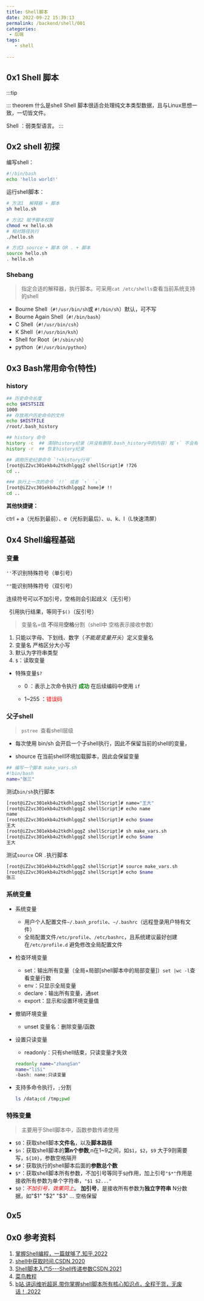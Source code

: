 ```yaml
---
title: Shell脚本
date: 2022-09-22 15:39:13
permalink: /backend/shell/001
categories:
 - 后端
tags:
   - shell
  
---
```


## 0x1 Shell 脚本

:::tip

::: theorem 什么是shell
Shell 脚本很适合处理纯文本类型数据，且与Linux思想一致，一切皆文件。

Shell ：弱类型语言。
:::

## 0x2 shell 初探

编写shell：

```sh
#!/bin/bash 
echo 'hello world!'
```

运行shell脚本：

```sh
# 方法1  解释器 + 脚本 
sh hello.sh  

# 方法2 赋予脚本权限
chmod +x hello.sh
# 相对路径执行
./hello.sh

# 方式3 source + 脚本 OR . + 脚本 
source hello.sh
. hello.sh

```

### Shebang

> 指定合适的解释器，执行脚本。可采用`cat /etc/shells`查看当前系统支持的shell

- Bourne Shell（`#!/usr/bin/sh`或 `#!/bin/sh`）默认，可不写
- Bourne Again Shell（`#!/bin/bash`）
- C Shell（`#!/usr/bin/csh`）
- K Shell（`#!/usr/bin/ksh`）
- Shell for Root（`#!/sbin/sh`）
- python（`#!/usr/bin/python`）

## 0x3 Bash常用命令(特性)

### history

```sh
## 历史命令长度
echo $HISTSIZE
1000
## 存放用户历史命令的文件
echo $HISTFILE
/root/.bash_history

## history 命令
history -c  ## 清除history纪录（并没有删除.bash_history中的内容）按`↑` 不会有任何纪录
history -r  ## 恢复history纪录

## 调用历史纪录命令 `!+history行号`
[root@iZ2vc301ekb4u2tkdhlgqgZ shellScript]# !726
cd ..

### 执行上一次的命令 `!!` 或者 `↑` `↓`
[root@iZ2vc301ekb4u2tkdhlgqgZ home]# !!
cd ..

```

**其他快捷键：**

ctrl + a（光标到最前）、e（光标到最后）、u、k、l（L快速清屏）



## 0x4 Shell编程基础

### 变量

`''`不识别特殊符号（单引号）

`""`能识别特殊符号（双引号）

连续符号可以不加引号，空格则会引起歧义（无引号）

` `引用执行结果，等同于`$()`（反引号）



> 变量名=值  **不**得用**空格**分割（shell中 空格表示接收参数）

1. 只能以字母、下划线、数字（*不能是变量开头*）定义变量名
2. 变量名 严格区分大小写
3. 默认为字符串类型
4. `$`：读取变量



- 特殊变量`$?`

  - 0 ：表示上次命令执行 <font color="green">**成功**</font > 在后续编码中使用 `if`

  - 1~255 ：<font color="red">错误码</font>


### 父子shell

> `pstree `查看shell层级

- 每次使用 bin/sh 会开启一个子shell执行，因此不保留当前的shell的变量，

- shource 在当前shell环境加载脚本，因此会保留变量

```sh
## 编写一个脚本 make_vars.sh
#!bin/bash
name="张三"

```

测试`bin/sh`执行脚本

```sh
[root@iZ2vc301ekb4u2tkdhlgqgZ shellScript]# name="王大"
[root@iZ2vc301ekb4u2tkdhlgqgZ shellScript]# echo name
name
[root@iZ2vc301ekb4u2tkdhlgqgZ shellScript]# echo $name
王大
[root@iZ2vc301ekb4u2tkdhlgqgZ shellScript]# sh make_vars.sh 
[root@iZ2vc301ekb4u2tkdhlgqgZ shellScript]# echo $name
王大
```

测试`source` OR `.`执行脚本

```sh
[root@iZ2vc301ekb4u2tkdhlgqgZ shellScript]# source make_vars.sh 
[root@iZ2vc301ekb4u2tkdhlgqgZ shellScript]# echo $name
张三
```

### 系统变量

- 系统变量

  - 用户个人配置文件`~/.bash_profile`、`~/.bashrc`（远程登录用户特有文件）
  - 全局配置文件`/etc/profile`、`/etc/bashrc`，且系统建议最好创建在`/etc/profile.d` 避免修改全局配置文件

- 检查环境变量

  - set：输出所有变量（全局+局部[shell脚本中的局部变量]）`set |wc -l`查看变量行数
  - env：只显示全局变量
  - declare：输出所有变量，通set
  - export：显示和设置环境变量值

- 撤销环境变量

  - unset 变量名：删除变量/函数

- 设置只读变量

  - readonly：只有shell结束，只读变量才失效

  ```sh
  readonly name="zhangSan"
  name="liSi"
  -bash: name:只读变量
  ```

- 支持多命令执行，`;`分割

  ```sh
  ls /data;cd /tmp;pwd
  ```

### 特殊变量

> 主要用于Shell脚本中，函数参数传递使用

- `$0`：获取shell脚本**文件名**，以及**脚本路径**
- `$n`：获取shell脚本的**第n个参数**,n在1~9之间，如`$1`，`$2`，`$9` 大于9则需要写，`${10}`，参数空格隔开
- `$#`：获取执行的shell脚本后面的**参数总个数**
- `$*`：获取shell脚本所有参数，不加引号等同于`$@`作用，加上引号`"$*"`作用是 接收所有参数为单个字符串，`"$1 $2..."`
- `$@`：<font color="red">*不加引号，效果同上*</font>。 **加引号**，是接收所有参数为**独立字符串** N分数据，如"$1"  "$2"  "$3" ... 空格保留

<RecoDemo :collapse="true">
  <template slot="code-sh">
    <<< @/docs/backend/shell/code/_001_0x4_var.sh
  </template>
  <template slot="code-result">
    <<< @/docs/backend/shell/code/_001_0x4_var_r.sh
  </template> 
  <template slot="code-diff">
    <<< @/docs/backend/shell/code/_001_0x4_var_2.sh
  </template>
  <template slot="code-diff_result">
    <<< @/docs/backend/shell/code/_001_0x4_var_2_r.sh
  </template> 
</RecoDemo>



## 0x5





## 0x0 参考资料

1. [掌握Shell编程，一篇就够了.知乎.2022](https://zhuanlan.zhihu.com/p/102176365/)
2. [shell中获取时间.CSDN.2020](https://www.cnblogs.com/guanbin-529/p/12702186.html)
3. [Shell脚本入门5---Shell传递参数CSDN.2021](https://blog.csdn.net/ycq4853/article/details/120405282)
4. [菜鸟教程](https://www.runoob.com/linux/linux-shell.html)
5. [b站.讲运维听超哥.带你掌握shell脚本所有核心知识点，全程干货，无废话！.2022](https://www.bilibili.com/video/BV14L4y157Bv)